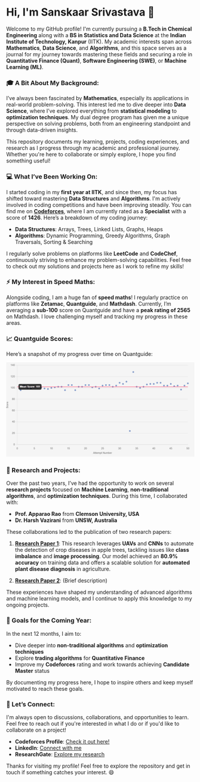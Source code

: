 # Hi, I'm Sanskaar Srivastava 👋

Welcome to my GitHub profile! I'm currently pursuing a **B.Tech in Chemical Engineering** along with a **BS in Statistics and Data Science** at the **Indian Institute of Technology, Kanpur** (IITK). My academic interests span across **Mathematics**, **Data Science**, and **Algorithms**, and this space serves as a journal for my journey towards mastering these fields and securing a role in **Quantitative Finance (Quant)**, **Software Engineering (SWE)**, or **Machine Learning (ML)**.

### 🎓 A Bit About My Background:
I’ve always been fascinated by **Mathematics**, especially its applications in real-world problem-solving. This interest led me to dive deeper into **Data Science**, where I’ve explored everything from **statistical modeling** to **optimization techniques**. My dual degree program has given me a unique perspective on solving problems, both from an engineering standpoint and through data-driven insights.

This repository documents my learning, projects, coding experiences, and research as I progress through my academic and professional journey. Whether you're here to collaborate or simply explore, I hope you find something useful!

### 💻 What I’ve Been Working On:
I started coding in my **first year at IITK**, and since then, my focus has shifted toward mastering **Data Structures** and **Algorithms**. I'm actively involved in coding competitions and have been improving steadily. You can find me on **[Codeforces](https://codeforces.com/profile/Damn_NA)**, where I am currently rated as a **Specialist** with a score of **1426**. Here’s a breakdown of my coding journey:
- **Data Structures**: Arrays, Trees, Linked Lists, Graphs, Heaps
- **Algorithms**: Dynamic Programming, Greedy Algorithms, Graph Traversals, Sorting & Searching

I regularly solve problems on platforms like **LeetCode** and **CodeChef**, continuously striving to enhance my problem-solving capabilities. Feel free to check out my solutions and projects here as I work to refine my skills!

### ⚡ My Interest in Speed Maths:
Alongside coding, I am a huge fan of **speed maths**! I regularly practice on platforms like **Zetamac**, **Quantguide**, and **Mathdash**. Currently, I’m averaging a **sub-100** score on Quantguide and have a **peak rating of 2565** on Mathdash. I love challenging myself and tracking my progress in these areas.

### 📈 Quantguide Scores:
Here’s a snapshot of my progress over time on Quantguide:

![Quantguide Scores Graph](Quant_G_Graph.png)

### 🔬 Research and Projects:
Over the past two years, I’ve had the opportunity to work on several **research projects** focused on **Machine Learning**, **non-traditional algorithms**, and **optimization techniques**. During this time, I collaborated with:
- **Prof. Apparao Rao** from **Clemson University, USA**
- **Dr. Harsh Vazirani** from **UNSW, Australia**

These collaborations led to the publication of two research papers:
1. **[Research Paper 1](AU120.pdf)**: This research leverages **UAVs** and **CNNs** to automate the detection of crop diseases in apple trees, tackling issues like **class imbalance** and **image processing**. Our model achieved an **80.9% accuracy** on training data and offers a scalable solution for **automated plant disease diagnosis** in agriculture.

2. **[Research Paper 2](link_to_paper_2)**: (Brief description)

These experiences have shaped my understanding of advanced algorithms and machine learning models, and I continue to apply this knowledge to my ongoing projects.

### 🌟 Goals for the Coming Year:
In the next 12 months, I aim to:
- Dive deeper into **non-traditional algorithms** and **optimization techniques**
- Explore **trading algorithms** for **Quantitative Finance**
- Improve my **Codeforces** rating and work towards achieving **Candidate Master** status

By documenting my progress here, I hope to inspire others and keep myself motivated to reach these goals.

### 🤝 Let’s Connect:
I'm always open to discussions, collaborations, and opportunities to learn. Feel free to reach out if you're interested in what I do or if you'd like to collaborate on a project!
- **Codeforces Profile**: [Check it out here!](https://codeforces.com/profile/your_codeforces_id)
- **LinkedIn**: [Connect with me](https://www.linkedin.com/in/your_profile)
- **ResearchGate**: [Explore my research](https://www.researchgate.net/profile/your_profile)

Thanks for visiting my profile! Feel free to explore the repository and get in touch if something catches your interest. 😄
